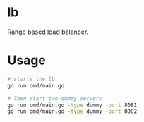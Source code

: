 # lb

Range based load balancer.

# Usage 

```bash
# starts the lb
go run cmd/main.go

# Then start two dummy servers
go run cmd/main.go -type dummy -port 8081
go run cmd/main.go -type dummy -port 8082
```
